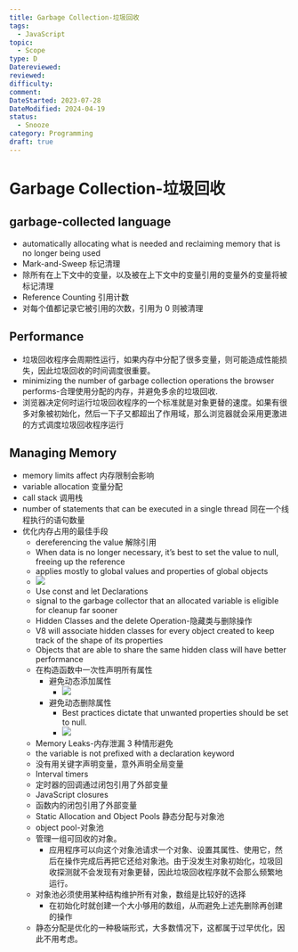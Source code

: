 ```yaml
---
title: Garbage Collection-垃圾回收
tags:
  - JavaScript
topic:
  - Scope
type: D
Datereviewed: 
reviewed: 
difficulty: 
comment: 
DateStarted: 2023-07-28
DateModified: 2024-04-19
status:
  - Snooze
category: Programming
draft: true
---
```


# Garbage Collection-垃圾回收

## garbage-collected language

- automatically allocating what is needed and reclaiming memory that is no longer being used
- Mark-and-Sweep 标记清理
- 除所有在上下文中的变量，以及被在上下文中的变量引用的变量外的变量将被标记清理
- Reference Counting 引用计数
- 对每个值都记录它被引用的次数，引用为 0 则被清理

## Performance

- 垃圾回收程序会周期性运行，如果内存中分配了很多变量，则可能造成性能损失，因此垃圾回收的时间调度很重要。
- minimizing the number of garbage collection operations the browser performs-合理使用分配的内存，并避免多余的垃圾回收.
- 浏览器决定何时运行垃圾回收程序的一个标准就是对象更替的速度。如果有很多对象被初始化，然后一下子又都超出了作用域，那么浏览器就会采用更激进的方式调度垃圾回收程序运行

## Managing Memory

- memory limits affect 内存限制会影响
- variable allocation 变量分配
- call stack 调用栈
- number of statements that can be executed in a single thread 同在一个线程执行的语句数量
- 优化内存占用的最佳手段
  - dereferencing the value 解除引用
  - When data is no longer necessary, it’s best to set the value to null, freeing up the reference
  - applies mostly to global values and properties of global objects
  - ![](https://cdn.jsdelivr.net/gh/jenniferwonder/bimg/programming/C04VariablesScopeMemory-18-x65-y456.png)
  - Use const and let Declarations
  - signal to the garbage collector that an allocated variable is eligible for cleanup far sooner
  - Hidden Classes and the delete Operation-隐藏类与删除操作
  - V8 will associate hidden classes for every object created to keep track of the shape of its properties
  - Objects that are able to share the same hidden class will have better performance
  - 在构造函数中一次性声明所有属性
    - 避免动态添加属性
      - ![](https://cdn.jsdelivr.net/gh/jenniferwonder/bimg/programming/C04VariablesScopeMemory-19-x89-y398.png)
    - 避免动态删除属性
      - Best practices dictate that unwanted properties should be set to null.
      - ![](https://cdn.jsdelivr.net/gh/jenniferwonder/bimg/programming/C04VariablesScopeMemory-19-x91-y95.png)
  - Memory Leaks-内存泄漏 3 种情形避免
  - the variable is not prefixed with a declaration keyword
  - 没有用关键字声明变量，意外声明全局变量
  - Interval timers
  - 定时器的回调通过闭包引用了外部变量
  - JavaScript closures
  - 函数内的闭包引用了外部变量
  - Static Allocation and Object Pools 静态分配与对象池
  - object pool-对象池
  - 管理一组可回收的对象。
    - 应用程序可以向这个对象池请求一个对象、设置其属性、使用它，然后在操作完成后再把它还给对象池。由于没发生对象初始化，垃圾回收探测就不会发现有对象更替，因此垃圾回收程序就不会那么频繁地运行。
  - 对象池必须使用某种结构维护所有对象，数组是比较好的选择
    - 在初始化时就创建一个大小够用的数组，从而避免上述先删除再创建的操作
  - 静态分配是优化的一种极端形式，大多数情况下，这都属于过早优化，因此不用考虑。
